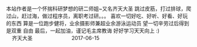 本站作者是一个怀揣科研梦想的研二师姐~又名齐天大圣
跳过皮筋，打过排球，爬过山，赶过海，做过程序员，离职考过研。。。
喜欢一切好吃、好听、好看、好玩的东西
算是一位跑步健将，业余摄影师兼超业余游泳运动员
望一切辛劳过后得到是双重 自由
最后，一起加油，谨记毛主席教诲
好好学习天天向上
:)
                           齐天大圣
                           2017-06-15
